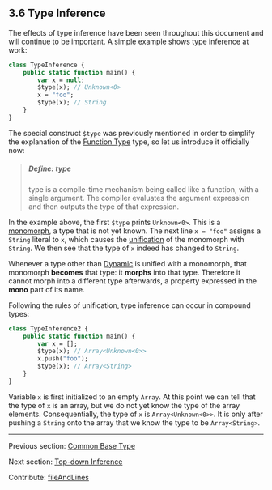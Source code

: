 ## 3.6 Type Inference

The effects of type inference have been seen throughout this document and will continue to be important. A simple example shows type inference at work:

```haxe
class TypeInference {
	public static function main() {
		var x = null;
		$type(x); // Unknown<0>
		x = "foo";
		$type(x); // String
	}
}
```
The special construct `$type` was previously mentioned in order to simplify the explanation of the [Function Type](types-function.md) type, so let us introduce it officially now:

> ##### Define: type
>
> type is a compile-time mechanism being called like a function, with a single argument. The compiler evaluates the argument expression and then outputs the type of that expression.


In the example above, the first `$type` prints `Unknown<0>`. This is a [monomorph](types-monomorph.md), a type that is not yet known. The next line `x = "foo"` assigns a `String` literal to `x`, which causes the [unification](type-system-unification.md) of the monomorph with `String`. We then see that the type of `x` indeed has changed to `String`.

Whenever a type other than [Dynamic](types-dynamic.md) is unified with a monomorph, that monomorph **becomes** that type: it **morphs** into that type. Therefore it cannot morph into a different type afterwards, a property expressed in the **mono** part of its name.

Following the rules of unification, type inference can occur in compound types:

```haxe
class TypeInference2 {
	public static function main() {
		var x = [];
		$type(x); // Array<Unknown<0>>
		x.push("foo");
		$type(x); // Array<String>
	}
}
```
Variable `x` is first initialized to an empty `Array`. At this point we can tell that the type of `x` is an array, but we do not yet know the type of the array elements. Consequentially, the type of `x` is `Array<Unknown<0>>`. It is only after pushing a `String` onto the array that we know the type to be `Array<String>`.

---

Previous section: [Common Base Type](type-system-unification-common-base-type.md)

Next section: [Top-down Inference](type-system-top-down-inference.md)

Contribute: [fileAndLines](https://github.com/HaxeFoundation/HaxeManual/blob/master/03-type-system.tex#L318-318)